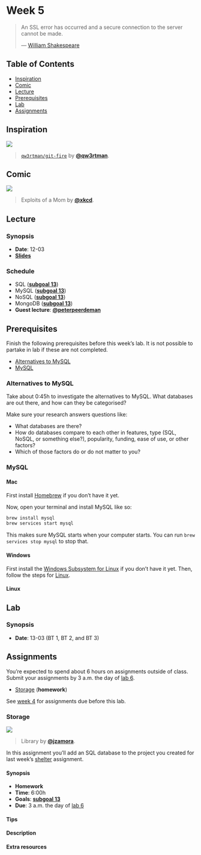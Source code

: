# Week 5

> An SSL error has occurred and a secure connection to the server
> cannot be made.
>
> — [William Shakespeare][quote-author]

## Table of Contents

*   [Inspiration](#inspiration)
*   [Comic](#comic)
*   [Lecture](#lecture)
*   [Prerequisites](#prerequisites)
*   [Lab](#lab)
*   [Assignments](#assignments)

## Inspiration

[![][inspiration-cover]][inspiration-link]

> [`qw3rtman/git-fire`][inspiration-link] by
> [**@qw3rtman**][inspiration-author].

## Comic

[![][comic-cover]][comic-link]

> Exploits of a Mom by [**@xkcd**][comic-author].

## Lecture

### Synopsis

*   **Date**: 12-03
*   [**Slides**][slides-lecture]

### Schedule

*   SQL ([**subgoal 13**][s13])
*   MySQL ([**subgoal 13**][s13])
*   NoSQL ([**subgoal 13**][s13])
*   MongoDB ([**subgoal 13**][s13])
*   **Guest lecture**: [**@peterpeerdeman**](https://github.com/peterpeerdeman)

## Prerequisites

Finish the following prerequisites before this week’s lab.
It is not possible to partake in lab if these are not completed.

*   [Alternatives to MySQL](#alternatives-to-mysql)
*   [MySQL](#mysql)

### Alternatives to MySQL

Take about 0:45h to investigate the alternatives to MySQL.
What databases are out there, and how can they be categorised?

Make sure your research answers questions like:

*   What databases are there?
*   How do databases compare to each other in features, type (SQL, NoSQL, or
    something else?), popularity, funding, ease of use, or other factors?
*   Which of those factors do or do not matter to you?

### MySQL

#### Mac

First install [Homebrew][brew] if you don’t have it yet.

Now, open your terminal and install MySQL like so:

```sh
brew install mysql
brew services start mysql
```

This makes sure MySQL starts when your computer starts.
You can run `brew services stop mysql` to stop that.

#### Windows

First install the [Windows Subsystem for Linux][subshell] if you don’t have it
yet.
Then, follow the steps for [Linux][].

#### Linux

<!-- TODO -->

## Lab

### Synopsis

*   **Date**: 13-03 (BT 1, BT 2, and BT 3)

<!--
*   **Slides**
-->

<!--
### Schedule

*   Alpha
*   Bravo
*   Charlie
-->

## Assignments

You’re expected to spend about 6 hours on assignments outside of class.
Submit your assignments by 3 a.m. the day of [lab 6][w6lab].

*   [Storage](#storage) (**homework**)

See [week 4][w4a] for assignments due before this lab.

### Storage

[![][storage-cover]][storage-cover-source]

> Library by [**@jzamora**][storage-cover-author].

In this assignment you’ll add an SQL database to the project you created for
last week’s [shelter][] assignment.

#### Synopsis

*   **Homework**
*   **Time**: 6:00h
*   **Goals**: [**subgoal 13**][s13]
*   **Due**: 3 a.m. the day of [lab 6][w6lab]

#### Tips

#### Description

#### Extra resources

[quote-author]: https://twitter.com/shatterfront/status/816065700577972224

[inspiration-cover]: images/git-fire.jpg

[inspiration-link]: https://github.com/qw3rtman/git-fire

[inspiration-author]: https://github.com/qw3rtman

[comic-cover]: https://imgs.xkcd.com/comics/exploits_of_a_mom.png

[comic-link]: https://xkcd.com/327/

[comic-author]: https://xkcd.com

[slides-lecture]: https://docs.google.com/presentation/d/1QVPTtENQ8d6td9ioNZHnbSoiilUZdsZ8n_F5naxw_Rw/edit?usp=sharing

[brew]: https://brew.sh

[subshell]: week-1.md#subshell

[linux]: #linux

[w6lab]: week-6.md#lab

[w4a]: week-4.md#assignments

[s13]: readme.md#subgoal-13

[shelter]: week-4.md#shelter

[storage-cover]: images/storage.jpg

[storage-cover-source]: https://unsplash.com/photos/GWOTvo3qq7U

[storage-cover-author]: https://unsplash.com/@jzamora
